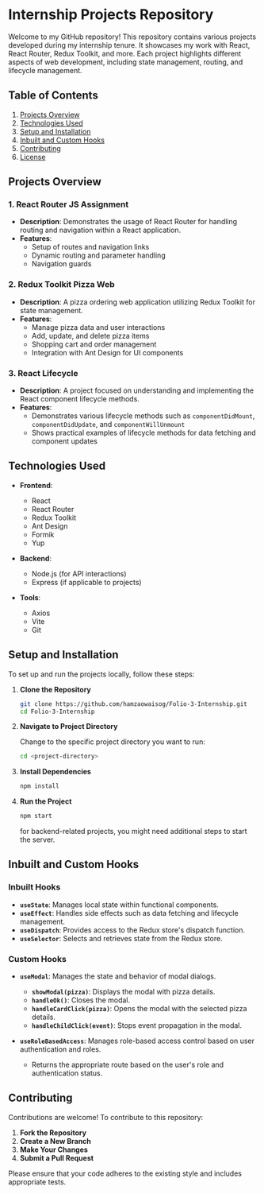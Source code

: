 # Internship Projects Repository

Welcome to my GitHub repository! This repository contains various projects developed during my internship tenure. It showcases my work with React, React Router, Redux Toolkit, and more. Each project highlights different aspects of web development, including state management, routing, and lifecycle management.

## Table of Contents

1. [Projects Overview](#projects-overview)
2. [Technologies Used](#technologies-used)
3. [Setup and Installation](#setup-and-installation)
4. [Inbuilt and Custom Hooks](#inbuilt-and-custom-hooks)
5. [Contributing](#contributing)
6. [License](#license)

## Projects Overview

### 1. React Router JS Assignment

- **Description**: Demonstrates the usage of React Router for handling routing and navigation within a React application.
- **Features**:
  - Setup of routes and navigation links
  - Dynamic routing and parameter handling
  - Navigation guards

### 2. Redux Toolkit Pizza Web

- **Description**: A pizza ordering web application utilizing Redux Toolkit for state management.
- **Features**:
  - Manage pizza data and user interactions
  - Add, update, and delete pizza items
  - Shopping cart and order management
  - Integration with Ant Design for UI components

### 3. React Lifecycle

- **Description**: A project focused on understanding and implementing the React component lifecycle methods.
- **Features**:
  - Demonstrates various lifecycle methods such as `componentDidMount`, `componentDidUpdate`, and `componentWillUnmount`
  - Shows practical examples of lifecycle methods for data fetching and component updates

## Technologies Used

- **Frontend**:
  - React
  - React Router
  - Redux Toolkit
  - Ant Design
  - Formik
  - Yup

- **Backend**:
  - Node.js (for API interactions)
  - Express (if applicable to projects)

- **Tools**:
  - Axios
  - Vite
  - Git

## Setup and Installation

To set up and run the projects locally, follow these steps:

1. **Clone the Repository**

   ```bash
   git clone https://github.com/hamzaowaisog/Folio-3-Internship.git
   cd Folio-3-Internship
   ```
   
2. **Navigate to Project Directory**

   Change to the specific project directory you want to run:

   ```bash
   cd <project-directory>
   ```
   
3. **Install Dependencies**

   ```bash
   npm install
   ```

4. **Run the Project**

   ```bash
   npm start
   ```

   for backend-related projects, you might need additional steps to start the server.

## Inbuilt and Custom Hooks

### Inbuilt Hooks

- **`useState`**: Manages local state within functional components.
- **`useEffect`**: Handles side effects such as data fetching and lifecycle management.
- **`useDispatch`**: Provides access to the Redux store's dispatch function.
- **`useSelector`**: Selects and retrieves state from the Redux store.

### Custom Hooks

- **`useModal`**: Manages the state and behavior of modal dialogs.
  - **`showModal(pizza)`**: Displays the modal with pizza details.
  - **`handleOk()`**: Closes the modal.
  - **`handleCardClick(pizza)`**: Opens the modal with the selected pizza details.
  - **`handleChildClick(event)`**: Stops event propagation in the modal.

- **`useRoleBasedAccess`**: Manages role-based access control based on user authentication and roles.
  - Returns the appropriate route based on the user's role and authentication status.

## Contributing

Contributions are welcome! To contribute to this repository:

1. **Fork the Repository**
2. **Create a New Branch**
3. **Make Your Changes**
4. **Submit a Pull Request**

Please ensure that your code adheres to the existing style and includes appropriate tests.


   
